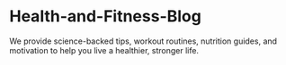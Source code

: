 # Health-and-Fitness-Blog
We provide science-backed tips, workout routines, nutrition guides, and motivation to help you live a healthier, stronger life. 
